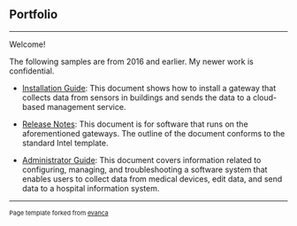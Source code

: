 ## Portfolio

---

Welcome! 

The following samples are from 2016 and earlier. My newer work is confidential. 

- [Installation Guide](pdf/writing-sample-334815-002-intel-bmp-installation-guide.pdf): This document shows how to install a gateway that collects data from sensors in buildings and sends the data to a cloud-based management service.

- [Release Notes](pdf/writing-sample-335025-003-intel-bmp-v1-0-release-notes.pdf): This document is for software that runs on the aforementioned gateways. The outline of the document conforms to the standard Intel template.

- [Administrator Guide](pdf/writing-sample-80015957c-connex-vm-administrator-guide.pdf): This document covers information related to configuring, managing, and troubleshooting a software system that enables users to collect data from medical devices, edit data, and send data to a hospital information system.      

---
<p style="font-size:11px">Page template forked from <a href="https://github.com/evanca/quick-portfolio">evanca</a></p>
<!-- Remove above link if you don't want to attibute -->

